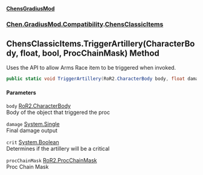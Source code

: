 #### [ChensGradiusMod](index 'index')
### [Chen.GradiusMod.Compatibility](F8aFQlqLO5uD9A4izEhK_Q 'Chen.GradiusMod.Compatibility').[ChensClassicItems](m245rwaqdexm7CWkve8NAQ 'Chen.GradiusMod.Compatibility.ChensClassicItems')
## ChensClassicItems.TriggerArtillery(CharacterBody, float, bool, ProcChainMask) Method
Uses the API to allow Arms Race item to be triggered when invoked.  
```csharp
public static void TriggerArtillery(RoR2.CharacterBody body, float damage, bool crit, RoR2.ProcChainMask procChainMask=default(RoR2.ProcChainMask));
```
#### Parameters
<a name='Chen_GradiusMod_Compatibility_ChensClassicItems_TriggerArtillery(RoR2_CharacterBody_float_bool_RoR2_ProcChainMask)_body'></a>
`body` [RoR2.CharacterBody](https://docs.microsoft.com/en-us/dotnet/api/RoR2.CharacterBody 'RoR2.CharacterBody')  
Body of the object that triggered the proc
  
<a name='Chen_GradiusMod_Compatibility_ChensClassicItems_TriggerArtillery(RoR2_CharacterBody_float_bool_RoR2_ProcChainMask)_damage'></a>
`damage` [System.Single](https://docs.microsoft.com/en-us/dotnet/api/System.Single 'System.Single')  
Final damage output
  
<a name='Chen_GradiusMod_Compatibility_ChensClassicItems_TriggerArtillery(RoR2_CharacterBody_float_bool_RoR2_ProcChainMask)_crit'></a>
`crit` [System.Boolean](https://docs.microsoft.com/en-us/dotnet/api/System.Boolean 'System.Boolean')  
Determines if the artillery will be a critical
  
<a name='Chen_GradiusMod_Compatibility_ChensClassicItems_TriggerArtillery(RoR2_CharacterBody_float_bool_RoR2_ProcChainMask)_procChainMask'></a>
`procChainMask` [RoR2.ProcChainMask](https://docs.microsoft.com/en-us/dotnet/api/RoR2.ProcChainMask 'RoR2.ProcChainMask')  
Proc Chain Mask
  
